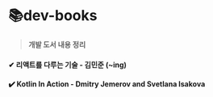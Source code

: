 # 📚dev-books
> **개발 도서 내용 정리** 
#### ✔ 리액트를 다루는 기술 - 김민준 (~ing)
#### ✔️ Kotlin In Action - Dmitry Jemerov and Svetlana Isakova
